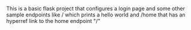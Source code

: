 This is a basic flask project that configures a login page and some other sample endpoints like / which prints a hello world and /home that has an hyperref link to the home endpoint "/"

